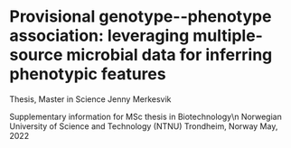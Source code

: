 # Provisional genotype--phenotype association: leveraging multiple-source microbial data for inferring phenotypic features
Thesis, Master in Science
Jenny Merkesvik


Supplementary information for MSc thesis in Biotechnology\n
Norwegian University of Science and Technology (NTNU)
Trondheim, Norway
May, 2022
